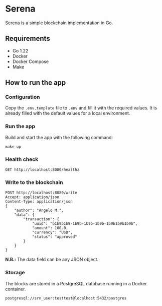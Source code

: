 # Serena

Serena is a simple blockchain implementation in Go.

## Requirements

- Go 1.22
- Docker
- Docker Compose
- Make

## How to run the app

### Configuration
Copy the `.env.template` file to `.env` and fill it with the required values. It is already
filled with the default values for a local environment.

### Run the app
Build and start the app with the following command:
```
make up
```

### Health check
```
GET http://localhost:8080/healthz
```

### Write to the blockchain
```
POST http://localhost:8080/write
Accept: application/json
Content-Type: application/json
{
    "author": "Angelo M.",
    "data": {
        "transaction": {
            "uuid": "b1b9b1b9-1b9b-1b9b-1b9b-1b9b1b9b1b9b",
            "amount": 100.0,
            "currency": "USD",
            "status": "approved"
        }
    }
}
```
**N.B.:** The data field can be any JSON object.

### Storage
The blocks are stored in a PostgreSQL database running in a Docker container.

```
postgresql://srn_user:testtest@localhost:5432/postgres
```
